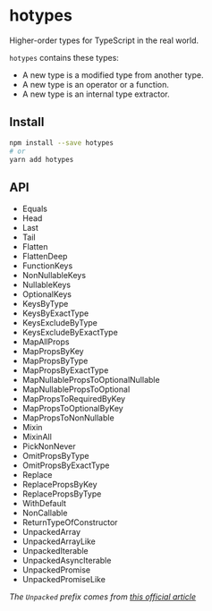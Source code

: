 # hotypes
Higher-order types for TypeScript in the real world.

`hotypes` contains these types:
- A new type is a modified type from another type.
- A new type is an operator or a function.
- A new type is an internal type extractor.

## Install
```sh
npm install --save hotypes
# or
yarn add hotypes
```

## API
- Equals
- Head
- Last
- Tail
- Flatten
- FlattenDeep
- FunctionKeys
- NonNullableKeys
- NullableKeys
- OptionalKeys
- KeysByType
- KeysByExactType
- KeysExcludeByType
- KeysExcludeByExactType
- MapAllProps
- MapPropsByKey
- MapPropsByType
- MapPropsByExactType
- MapNullablePropsToOptionalNullable
- MapNullablePropsToOptional
- MapPropsToRequiredByKey
- MapPropsToOptionalByKey
- MapPropsToNonNullable
- Mixin
- MixinAll
- PickNonNever
- OmitPropsByType
- OmitPropsByExactType
- Replace
- ReplacePropsByKey
- ReplacePropsByType
- WithDefault
- NonCallable
- ReturnTypeOfConstructor
- UnpackedArray
- UnpackedArrayLike
- UnpackedIterable
- UnpackedAsyncIterable
- UnpackedPromise
- UnpackedPromiseLike

*The `Unpacked` prefix comes from [this official article](https://www.typescriptlang.org/docs/handbook/release-notes/typescript-2-8.html#type-inference-in-conditional-types)*
